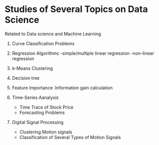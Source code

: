 # Studies of Several Topics on Data Science
Related to Data science and Machine Learning

1. Curve Classification Problems

2. Regression Algorithms 
   -simple/multiple linear regression 
   -non-linear regression 

2. k-Means Clustering

3. Decision tree 

4. Feature Importance 
   :Information gain calculation

5. Time-Series Aanalysis
   * Time Trace of Stock Price
   * Forecasting Problems   

6. Digital Signal Processing 
   * Clustering Motion signals 
   * Classification of Several Types of Motion Signals
